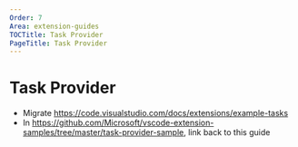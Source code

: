 ```yaml
---
Order: 7
Area: extension-guides
TOCTitle: Task Provider
PageTitle: Task Provider
---
```


# Task Provider

- Migrate https://code.visualstudio.com/docs/extensions/example-tasks
- In https://github.com/Microsoft/vscode-extension-samples/tree/master/task-provider-sample, link back to this guide
